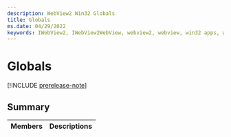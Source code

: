 ```yaml
---
description: WebView2 Win32 Globals
title: Globals
ms.date: 04/29/2022
keywords: IWebView2, IWebView2WebView, webview2, webview, win32 apps, win32, edge, ICoreWebView2, ICoreWebView2Controller, browser control, edge html
---
```


# Globals

[!INCLUDE [prerelease-note](../includes/prerelease-note.md)]

## Summary

 Members                        | Descriptions
--------------------------------|---------------------------------------------


